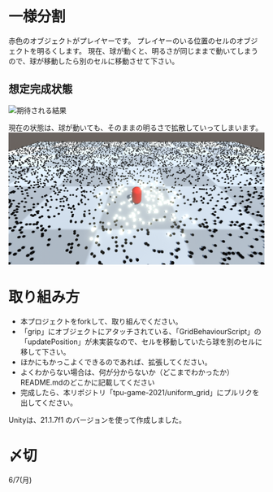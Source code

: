 # 一様分割
赤色のオブジェクトがプレイヤーです。
プレイヤーのいる位置のセルのオブジェクトを明るくします。
現在、球が動くと、明るさが同じままで動いてしまうので、球が移動したら別のセルに移動させて下さい。

## 想定完成状態
![期待される結果](gif_animation.gif)

現在の状態は、球が動いても、そのままの明るさで拡散していってしまいます。
![現在の状態](result.png)


# 取り組み方
* 本プロジェクトをforkして、取り組んでください。
* 「grip」にオブジェクトにアタッチされている、「GridBehaviourScript」の「updatePosition」が未実装なので、セルを移動していたら球を別のセルに移して下さい。
* ほかにもかっこよくできるのであれば、拡張してください。
* よくわからない場合は、何が分からないか（どこまでわかったか）README.mdのどこかに記載してください
* 完成したら、本リポジトリ「tpu-game-2021/uniform_grid」にプルリクを出してください。

Unityは、21.1.7f1 のバージョンを使って作成しました。

# 〆切
6/7(月)
